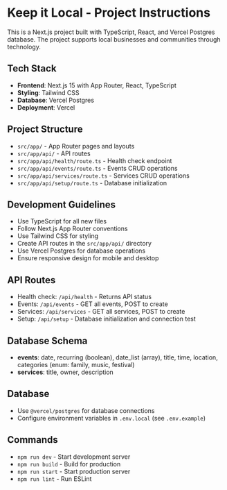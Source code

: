 <!-- Use this file to provide workspace-specific custom instructions to Copilot. For more details, visit https://code.visualstudio.com/docs/copilot/copilot-customization#_use-a-githubcopilotinstructionsmd-file -->

# Keep it Local - Project Instructions

This is a Next.js project built with TypeScript, React, and Vercel Postgres database. The project supports local businesses and communities through technology.

## Tech Stack
- **Frontend**: Next.js 15 with App Router, React, TypeScript
- **Styling**: Tailwind CSS
- **Database**: Vercel Postgres
- **Deployment**: Vercel

## Project Structure
- `src/app/` - App Router pages and layouts
- `src/app/api/` - API routes
- `src/app/api/health/route.ts` - Health check endpoint
- `src/app/api/events/route.ts` - Events CRUD operations
- `src/app/api/services/route.ts` - Services CRUD operations
- `src/app/api/setup/route.ts` - Database initialization

## Development Guidelines
- Use TypeScript for all new files
- Follow Next.js App Router conventions
- Use Tailwind CSS for styling
- Create API routes in the `src/app/api/` directory
- Use Vercel Postgres for database operations
- Ensure responsive design for mobile and desktop

## API Routes
- Health check: `/api/health` - Returns API status
- Events: `/api/events` - GET all events, POST to create
- Services: `/api/services` - GET all services, POST to create
- Setup: `/api/setup` - Database initialization and connection test

## Database Schema
- **events**: date, recurring (boolean), date_list (array), title, time, location, categories (enum: family, music, festival)
- **services**: title, owner, description

## Database
- Use `@vercel/postgres` for database connections
- Configure environment variables in `.env.local` (see `.env.example`)

## Commands
- `npm run dev` - Start development server
- `npm run build` - Build for production
- `npm run start` - Start production server
- `npm run lint` - Run ESLint
